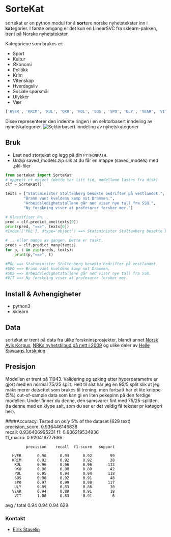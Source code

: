 # SorteKat
sortekat er en python modul for å <strong>sort</strong>ere norske nyhetstekster inn i <strong>kat</strong>egorier.
I første omgang er det kun en LinearSVC fra sklearn-pakken, trent på Norske nyhetstekster.

Kategoriene som brukes er:
* Sport
* Kultur
* Økonomi
* Politikk
* Krim
* Vitenskap
* Hverdagsliv
* Sosiale spørsmål
* Ulykker
* Vær

```python
['HVER', 'KRIM', 'KUL', 'OKO', 'POL', 'SOS', 'SPO', 'ULY', 'VEAR', 'VIT']
```
Disse representerer den inderste ringen i en sektorbasert inndeling av nyhetskategorier.
![Sektorbasert inndeling av nyhetskategorier](http://stavelin.com/uib/nyhetskategorier/sektor.png)



## Bruk
* Last ned stortekat og legg på din `PYTHONPATH`.
* Unzip saved_models.zip slik at du får en mappe (saved_models) med .pkl-filer

```python
from sortekat import SorteKat
# opprett et object (dette tar litt tid, modellene lastes fra disk)
clf = SorteKat()

texts = ["Statsminister Stoltenberg besøkte bedrifter på vestlandet.",
        "Brann vant kveldens kamp not Drammen.",
        "Arbeidsledighetstallene går ned viser nye tall fra SSB.",
        "Ny forskning viser at profesorer forsker mer."]

# Klassifiser én...
pred = clf.predict_one(texts[0])
print(pred, "==>", texts[0])
#Index(['POL'], dtype='object') ==> Statsminister Stoltenberg besøkte bedrifter på vestlandet.

# .. eller mange av gangen. Dette er raskt.
preds = clf.predict_many(texts)
for p, t in zip(preds, texts):
    print(p,"==>", t)

#POL ==> Statsminister Stoltenberg besøkte bedrifter på vestlandet.
#SPO ==> Brann vant kveldens kamp not Drammen.
#SOS ==> Arbeidsledighetstallene går ned viser nye tall fra SSB.
#VIT ==> Ny forskning viser at profesorer forsker mer.
```

## Install & Avhengigheter
* python3
* sklearn


## Data
sortekat er trent på data fra ulike forskninsprosjekter, blandt annet [Norsk Avis Korpus](http://avis.uib.no/), [NRKs nyhetstilbud på nett i 2009](http://www.medietilsynet.no/no/Nyheter/Nyhetsarkiv/Nyheter-2010/Juni-2010/Allmennkringkastingsordningen-star-fortsatt-sterkt1/) og ulike deler av [Helle Sjøvaags forskning](http://www.uib.no/personer/Helle.Sj%C3%B8vaag#uib-tabs-publikasjoner)

## Presisjon
Modellen er trent på 11943. Validering og søking etter hyperparametre er gjort med en normal 75/25 split.
Helt til sist har jeg en 95/5 split slik at jeg maksimerer datsettet som brukes til trening, men fortsatt har et lite knippe (5%) out-of-sample data som kan gi en liten pekepinn på den ferdige modellen. Under finner du denne, den samsvarer fint med 75/25-splitten. (ta denne med en klype salt, som du ser er det veldig få tekster pr kategori her).

####Accuracy:
Tested on *only* 5% of the dataset (629 text)
precision_score:        0.936446146838   
recall:                 0.936406995231
f1:                     0.936219534836   
f1_macro:               0.920418777686

             precision    recall  f1-score   support

       HVER       0.90      0.93      0.92        99
       KRIM       0.92      0.92      0.92        38
        KUL       0.96      0.96      0.96       113
        OKO       0.90      0.88      0.89        42
        POL       0.95      0.94      0.94       118
        SOS       0.90      0.92      0.91        48
        SPO       0.97      0.99      0.98       117
        ULY       0.89      0.83      0.86        30
       VEAR       0.94      0.89      0.91        18
        VIT       1.00      0.83      0.91         6

avg / total       0.94      0.94      0.94       629




### Kontakt
- [Eirik Stavelin](http://www.uib.no/personer/Eirik.Stavelin)
